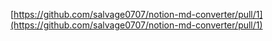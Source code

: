 [https://github.com/salvage0707/notion-md-converter/pull/1](https://github.com/salvage0707/notion-md-converter/pull/1)
